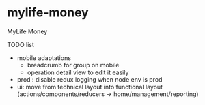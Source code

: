 # mylife-money
MyLife Money

TODO list
 - mobile adaptations
   - breadcrumb for group on mobile
   - operation detail view to edit it easily
 - prod : disable redux logging when node env is prod
 - ui: move from technical layout into functional layout (actions/components/reducers -> home/management/reporting)
